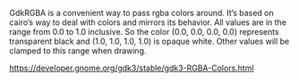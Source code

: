 GdkRGBA is a convenient way to pass rgba colors around. It’s based on cairo’s way to deal with colors and mirrors its behavior. All values are in the range from 0.0 to 1.0 inclusive. So the color (0.0, 0.0, 0.0, 0.0) represents transparent black and (1.0, 1.0, 1.0, 1.0) is opaque white. Other values will be clamped to this range when drawing.

https://developer.gnome.org/gdk3/stable/gdk3-RGBA-Colors.html